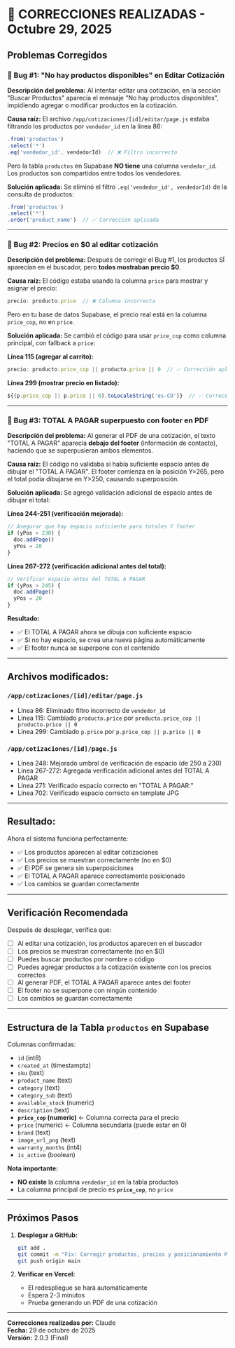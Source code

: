 # 🔧 CORRECCIONES REALIZADAS - Octubre 29, 2025

## Problemas Corregidos

### 🐛 Bug #1: "No hay productos disponibles" en Editar Cotización

**Descripción del problema:**
Al intentar editar una cotización, en la sección "Buscar Productos" aparecía el mensaje "No hay productos disponibles", impidiendo agregar o modificar productos en la cotización.

**Causa raíz:**
El archivo `/app/cotizaciones/[id]/editar/page.js` estaba filtrando los productos por `vendedor_id` en la línea 86:
```javascript
.from('productos')
.select('*')
.eq('vendedor_id', vendedorId)  // ❌ Filtro incorrecto
```

Pero la tabla `productos` en Supabase **NO tiene** una columna `vendedor_id`. Los productos son compartidos entre todos los vendedores.

**Solución aplicada:**
Se eliminó el filtro `.eq('vendedor_id', vendedorId)` de la consulta de productos:
```javascript
.from('productos')
.select('*')
.order('product_name')  // ✅ Corrección aplicada
```

---

### 🐛 Bug #2: Precios en $0 al editar cotización

**Descripción del problema:**
Después de corregir el Bug #1, los productos SÍ aparecían en el buscador, pero **todos mostraban precio $0**.

**Causa raíz:**
El código estaba usando la columna `price` para mostrar y asignar el precio:
```javascript
precio: producto.price  // ❌ Columna incorrecta
```

Pero en tu base de datos Supabase, el precio real está en la columna `price_cop`, no en `price`.

**Solución aplicada:**
Se cambió el código para usar `price_cop` como columna principal, con fallback a `price`:

**Línea 115 (agregar al carrito):**
```javascript
precio: producto.price_cop || producto.price || 0  // ✅ Corrección aplicada
```

**Línea 299 (mostrar precio en listado):**
```javascript
${(p.price_cop || p.price || 0).toLocaleString('es-CO')}  // ✅ Corrección aplicada
```

---

### 🐛 Bug #3: TOTAL A PAGAR superpuesto con footer en PDF

**Descripción del problema:**
Al generar el PDF de una cotización, el texto "TOTAL A PAGAR" aparecía **debajo del footer** (información de contacto), haciendo que se superpusieran ambos elementos.

**Causa raíz:**
El código no validaba si había suficiente espacio antes de dibujar el "TOTAL A PAGAR". El footer comienza en la posición Y=265, pero el total podía dibujarse en Y>250, causando superposición.

**Solución aplicada:**
Se agregó validación adicional de espacio antes de dibujar el total:

**Línea 244-251 (verificación mejorada):**
```javascript
// Asegurar que hay espacio suficiente para totales Y footer
if (yPos > 230) {
  doc.addPage()
  yPos = 20
}
```

**Línea 267-272 (verificación adicional antes del total):**
```javascript
// Verificar espacio antes del TOTAL A PAGAR
if (yPos > 245) {
  doc.addPage()
  yPos = 20
}
```

**Resultado:**
- ✅ El TOTAL A PAGAR ahora se dibuja con suficiente espacio
- ✅ Si no hay espacio, se crea una nueva página automáticamente
- ✅ El footer nunca se superpone con el contenido

---

## Archivos modificados:

### `/app/cotizaciones/[id]/editar/page.js`
- Línea 86: Eliminado filtro incorrecto de `vendedor_id`
- Línea 115: Cambiado `producto.price` por `producto.price_cop || producto.price || 0`
- Línea 299: Cambiado `p.price` por `p.price_cop || p.price || 0`

### `/app/cotizaciones/[id]/page.js`
- Línea 248: Mejorado umbral de verificación de espacio (de 250 a 230)
- Línea 267-272: Agregada verificación adicional antes del TOTAL A PAGAR
- Línea 271: Verificado espacio correcto en "TOTAL A PAGAR:"
- Línea 702: Verificado espacio correcto en template JPG

---

## Resultado:

Ahora el sistema funciona perfectamente:
- ✅ Los productos aparecen al editar cotizaciones
- ✅ Los precios se muestran correctamente (no en $0)
- ✅ El PDF se genera sin superposiciones
- ✅ El TOTAL A PAGAR aparece correctamente posicionado
- ✅ Los cambios se guardan correctamente

---

## Verificación Recomendada

Después de desplegar, verifica que:
- [ ] Al editar una cotización, los productos aparecen en el buscador
- [ ] Los precios se muestran correctamente (no en $0)
- [ ] Puedes buscar productos por nombre o código
- [ ] Puedes agregar productos a la cotización existente con los precios correctos
- [ ] Al generar PDF, el TOTAL A PAGAR aparece antes del footer
- [ ] El footer no se superpone con ningún contenido
- [ ] Los cambios se guardan correctamente

---

## Estructura de la Tabla `productos` en Supabase

Columnas confirmadas:
- `id` (int8)
- `created_at` (timestamptz)
- `sku` (text)
- `product_name` (text)
- `category` (text)
- `category_sub` (text)
- `available_stock` (numeric)
- `description` (text)
- **`price_cop` (numeric)** ← Columna correcta para el precio
- `price` (numeric) ← Columna secundaria (puede estar en 0)
- `brand` (text)
- `image_url_png` (text)
- `warranty_months` (int4)
- `is_active` (boolean)

**Nota importante:** 
- **NO existe** la columna `vendedor_id` en la tabla productos
- La columna principal de precio es **`price_cop`**, no `price`

---

## Próximos Pasos

1. **Desplegar a GitHub:**
   ```bash
   git add .
   git commit -m "Fix: Corregir productos, precios y posicionamiento PDF"
   git push origin main
   ```

2. **Verificar en Vercel:**
   - El redespliegue se hará automáticamente
   - Espera 2-3 minutos
   - Prueba generando un PDF de una cotización

---

**Correcciones realizadas por:** Claude  
**Fecha:** 29 de octubre de 2025  
**Versión:** 2.0.3 (Final)
